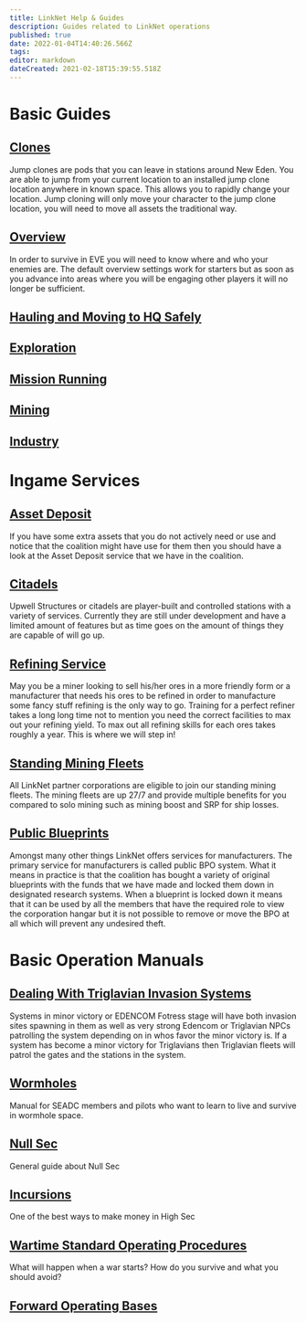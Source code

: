 ```yaml
---
title: LinkNet Help & Guides
description: Guides related to LinkNet operations
published: true
date: 2022-01-04T14:40:26.566Z
tags: 
editor: markdown
dateCreated: 2021-02-18T15:39:55.518Z
---
```


# Basic Guides
## [Clones](/linknet-help-and-guides/clones)
Jump clones are pods that you can leave in stations around New Eden. You are able to jump from your current location to an installed jump clone location anywhere in known space. This allows you to rapidly change your location. Jump cloning will only move your character to the jump clone location, you will need to move all assets the traditional way.

## [Overview](/linknet-help-and-guides/overview)
In order to survive in EVE you will need to know where and who your enemies are. The default overview settings work for starters but as soon as you advance into areas where you will be engaging other players it will no longer be sufficient.

## [Hauling and Moving to HQ Safely](/linknet-help-and-guides/hauling-and-moving-to-hq-safely)

## [Exploration](/linknet-help-and-guides/exploration)
## [Mission Running](/linknet-help-and-guides/mission-running)
## [Mining](/linknet-help-and-guides/mining)
## [Industry](/linknet-help-and-guides/industry)

# Ingame Services

## [Asset Deposit](/linknet-help-and-guides/asset-deposit)
If you have some extra assets that you do not actively need or use and notice that the coalition might have use for them then you should have a look at the Asset Deposit service that we have in the coalition.

## [Citadels](/linknet-help-and-guides/citadels)
Upwell Structures or citadels are player-built and controlled stations with a variety of services. Currently they are still under development and have a limited amount of features but as time goes on the amount of things they are capable of will go up.

## [Refining Service](/linknet-help-and-guides/highend-refining)
May you be a miner looking to sell his/her ores in a more friendly form or a manufacturer that needs his ores to be refined in order to manufacture some fancy stuff refining is the only way to go. Training for a perfect refiner takes a long long time not to mention you need the correct facilities to max out your refining yield. To max out all refining skills for each ores takes roughly a year. This is where we will step in!

## [Standing Mining Fleets](/linknet-help-and-guides/mining-fleets)
All LinkNet partner corporations are eligible to join our standing mining fleets. The mining fleets are up 27/7 and provide multiple benefits for you compared to solo mining such as mining boost and SRP for ship losses.

## [Public Blueprints](/linknet-help-and-guides/public-blueprints)
Amongst many other things LinkNet offers services for manufacturers. The primary service for manufacturers is called public BPO system. What it means in practice is that the coalition has bought a variety of original blueprints with the funds that we have made and locked them down in designated research systems. When a blueprint is locked down it means that it can be used by all the members that have the required role to view the corporation hangar but it is not possible to remove or move the BPO at all which will prevent any undesired theft.

# Basic Operation Manuals

## [Dealing With Triglavian Invasion Systems](/linknet-help-and-guides/dealing-with-triglavian-invasion-systems)
Systems in minor victory or EDENCOM Fotress stage will have both invasion sites spawning in them as well as very strong Edencom or Triglavian NPCs patrolling the system depending on in whos favor the minor victory is. If a system has become a minor victory for Triglavians then Triglavian fleets will patrol the gates and the stations in the system.

## [Wormholes](/linknet-help-and-guides/wormholes)
Manual for SEADC members and pilots who want to learn to live and survive in wormhole space.

## [Null Sec](/linknet-help-and-guides/null-sec)
General guide about Null Sec

## [Incursions](/linknet-help-and-guides/incursions)
One of the best ways to make money in High Sec

## [Wartime Standard Operating Procedures](/linknet-help-and-guides/wtsop)
What will happen when a war starts? How do you survive and what you should avoid?

## [Forward Operating Bases](/linknet-help-and-guides/forward-operating-bases)